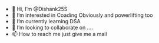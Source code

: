 - 👋 Hi, I’m @Dishank25S
- 👀 I’m interested in Coading Obviously and powerlifting too
- 🌱 I’m currently learning DSA
- 💞️ I’m looking to collaborate on ....
- 📫 How to reach me just give me a mail

<!---
Dishank25S/Dishank25S is a ✨ special ✨ repository because its `README.md` (this file) appears on your GitHub profile.
You can click the Preview link to take a look at your changes.
--->
